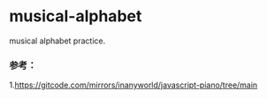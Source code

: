 # musical-alphabet
musical alphabet practice.



### 参考：
1.https://gitcode.com/mirrors/inanyworld/javascript-piano/tree/main
